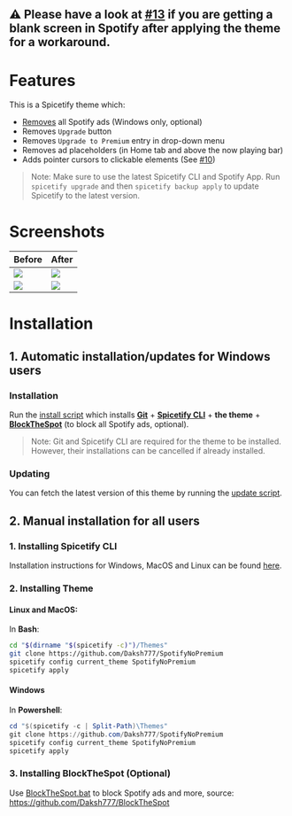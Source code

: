 ## ⚠ Please have a look at [#13](https://github.com/Daksh777/SpotifyNoPremium/issues/13#issuecomment-881127907) if you are getting a blank screen in Spotify after applying the theme for a workaround.
# Features
This is a Spicetify theme which:
- [Removes](https://github.com/Daksh777/BlockTheSpot) all Spotify ads (Windows only, optional)
- Removes `Upgrade` button
- Removes `Upgrade to Premium` entry in drop-down menu
- Removes ad placeholders (in Home tab and above the now playing bar)
- Adds pointer cursors to clickable elements (See [#10](https://github.com/Daksh777/SpotifyNoPremium/discussions/10))

> Note: Make sure to use the latest Spicetify CLI and Spotify App. Run `spicetify upgrade` and then `spicetify backup apply` to update Spicetify to the latest version.

# Screenshots

| Before | After |
| ----------- | ----------- |
| <img src="https://i.imgur.com/VAtMBYx.jpg"/> | <img src="https://i.imgur.com/g0heSZm.jpg"/> |
| <img src="https://i.imgur.com/to8dzhO.jpg"/> | <img src="https://i.imgur.com/JDj5rvQ.jpg"/> |

# Installation

## 1. Automatic installation/updates for Windows users
### Installation
Run the [install script](https://raw.githubusercontent.com/Daksh777/SpotifyNoPremium/main/install.ps1) which installs [**Git**](https://git-scm.com/download/win) + [**Spicetify CLI**](https://github.com/khanhas/spicetify-cli) + **the theme** + [**BlockTheSpot**](https://github.com/Daksh777/BlockTheSpot) (to block all Spotify ads, optional). <br>

> Note: Git and Spicetify CLI are required for the theme to be installed. However, their installations can be cancelled if already installed.

### Updating
You can fetch the latest version of this theme by running the [update script](https://raw.githubusercontent.com/Daksh777/SpotifyNoPremium/main/update.ps1).

## 2. Manual installation for all users
 ### 1. Installing Spicetify CLI
 Installation instructions for Windows, MacOS and Linux can be found [here](https://github.com/khanhas/spicetify-cli/wiki/Installation).
 
 ### 2. Installing Theme
 
#### Linux and MacOS:
In **Bash**:
```bash
cd "$(dirname "$(spicetify -c)")/Themes"
git clone https://github.com/Daksh777/SpotifyNoPremium
spicetify config current_theme SpotifyNoPremium
spicetify apply
```

#### Windows
In **Powershell**:
```powershell
cd "$(spicetify -c | Split-Path)\Themes"
git clone https://github.com/Daksh777/SpotifyNoPremium
spicetify config current_theme SpotifyNoPremium
spicetify apply
```
### 3. Installing BlockTheSpot (Optional)
Use [BlockTheSpot.bat](https://raw.githubusercontent.com/Daksh777/BlockTheSpot/1e0a272133b88ca44cd5d7523f5b2ce6f59a1fd0/BlockTheSpot.bat) to block Spotify ads and more, source: https://github.com/Daksh777/BlockTheSpot
